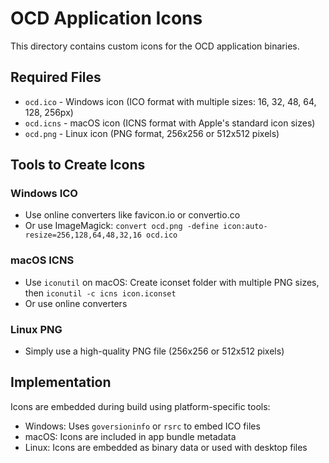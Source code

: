 # OCD Application Icons

This directory contains custom icons for the OCD application binaries.

## Required Files

- `ocd.ico` - Windows icon (ICO format with multiple sizes: 16, 32, 48, 64, 128, 256px)
- `ocd.icns` - macOS icon (ICNS format with Apple's standard icon sizes)
- `ocd.png` - Linux icon (PNG format, 256x256 or 512x512 pixels)

## Tools to Create Icons

### Windows ICO
- Use online converters like favicon.io or convertio.co
- Or use ImageMagick: `convert ocd.png -define icon:auto-resize=256,128,64,48,32,16 ocd.ico`

### macOS ICNS
- Use `iconutil` on macOS: Create iconset folder with multiple PNG sizes, then `iconutil -c icns icon.iconset`
- Or use online converters

### Linux PNG
- Simply use a high-quality PNG file (256x256 or 512x512 pixels)

## Implementation

Icons are embedded during build using platform-specific tools:
- Windows: Uses `goversioninfo` or `rsrc` to embed ICO files
- macOS: Icons are included in app bundle metadata
- Linux: Icons are embedded as binary data or used with desktop files
